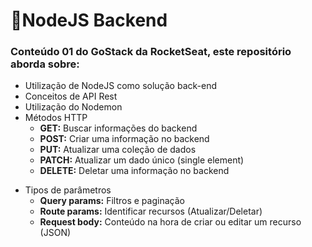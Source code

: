 # 🚀NodeJS Backend

### Conteúdo 01 do GoStack da RocketSeat, este repositório aborda sobre:

- Utilização de NodeJS como solução back-end
- Conceitos de API Rest
- Utilização do Nodemon
- Métodos HTTP
  * **GET:** Buscar informações do backend
  * **POST:** Criar uma informação no backend
  * **PUT:** Atualizar uma coleção de dados
  * **PATCH:** Atualizar um dado único (single element)
  * **DELETE:** Deletar uma informação no backend
* Tipos de parâmetros
  * **Query params:** Filtros e paginação
  * **Route params:** Identificar recursos (Atualizar/Deletar)
  * **Request body:** Conteúdo na hora de criar ou editar um recurso (JSON)
